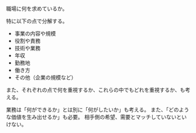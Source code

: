 職場に何を求めているか。

特に以下の点で分解する。

- 事業の内容や規模
- 役割や責務
- 技術や業務
- 年収
- 勤務地
- 働き方
- その他（企業の規模など）

また、それぞれの点で何を重視するか、これらの中でもどれを重視するか、も考える。

業務は「何ができるか」とは別に「何がしたいか」も考える。
また、「どのような価値を生み出せるか」も必要。
相手側の希望、需要とマッチしていないといけない。
